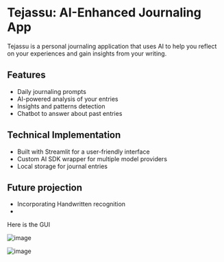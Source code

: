 # Tejassu: AI-Enhanced Journaling App

Tejassu is a personal journaling application that uses AI to help you reflect on your experiences and gain insights from your writing.

## Features
- Daily journaling prompts
- AI-powered analysis of your entries
- Insights and patterns detection
- Chatbot to answer about past entries

## Technical Implementation
- Built with Streamlit for a user-friendly interface
- Custom AI SDK wrapper for multiple model providers
- Local storage for journal entries

## Future projection
- Incorporating Handwritten recognition
- 
Here is the GUI

![image](https://github.com/user-attachments/assets/8451bcea-77fc-4a0a-a7e9-1e9736b4661c)

![image](https://github.com/user-attachments/assets/149edd5b-ff76-4adf-8634-b8a19a517d59)

